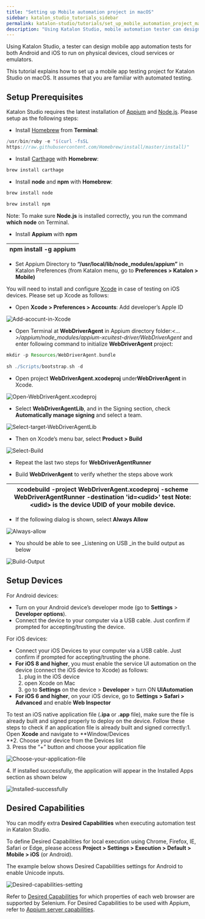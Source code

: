 ```yaml
---
title: "Setting up Mobile automation project in macOS"
sidebar: katalon_studio_tutorials_sidebar
permalink: katalon-studio/tutorials/set_up_mobile_automation_project_macos.html
description: "Using Katalon Studio, mobile automation tester can design automation test for both Android and iOS to run on physical devices, cloud services and emulators."
---
```

Using Katalon Studio, a tester can design mobile app automation tests for both Android and iOS to run on physical devices, cloud services or emulators.  
  
This tutorial explains how to set up a mobile app testing project for Katalon Studio on macOS. It assumes that you are familiar with automated testing.

Setup Prerequisites
-------------------

Katalon Studio requires the latest installation of [Appium](http://appium.io/) and [Node.js](https://nodejs.org/en/). Please setup as the following steps:

*   Install [Homebrew](http://brew.sh/) from **Terminal**:

```groovy
/usr/bin/ruby -e "$(curl -fsSL
https://raw.githubusercontent.com/Homebrew/install/master/install)"

```

*   Install [Carthage](https://github.com/Carthage/Carthage) with **Homebrew**:

```groovy
brew install carthage

```

*   Install **node** and **npm** with **Homebrew**:

```groovy
brew install node
 
brew install npm

```

Note: To make sure **Node.js** is installed correctly, you run the command **which node** on Terminal.

*   Install **Appium** with **npm**

<table style="table-layout: fixed;"><thead><tr><th style="">npm install -g appium</th></tr></thead><tbody style=""></tbody></table>

*   Set Appium Directory to **“/usr/local/lib/node_modules/appium”** in Katalon Preferences (from Katalon menu, go to **Preferences > Katalon > Mobile)**

You will need to install and configure [Xcode](https://developer.apple.com/xcode/) in case of testing on iOS devices. Please set up Xcode as follows:

*   Open **Xcode > Preferences > Accounts**: Add developer’s Apple ID

![Add-acocunt-in-Xcode](../../images/katalon-studio/tutorials/set_up_mobile_automation_project_macos/Add-acocunt-in-Xcode.png)

*   Open Terminal at **WebDriverAgent** in Appium directory folder:_<…>/appium/node_modules/appium-xcuitest-driver/WebDriverAgent_ and enter following command to initialize **WebDriverAgent** project:

```groovy
mkdir -p Resources/WebDriverAgent.bundle
 
sh ./Scripts/bootstrap.sh -d

```

*   Open project **WebDriverAgent.xcodeproj** under**WebDriverAgent** in Xcode.

![Open-WebDriverAgent.xcodeproj](../../images/katalon-studio/tutorials/set_up_mobile_automation_project_macos/Open-WebDriverAgent.xcodeproj.png)

*   Select **WebDriverAgentLib**, and in the Signing section, check **Automatically manage signing** and select a team.

![Select-target-WebDriverAgentLib](../../images/katalon-studio/tutorials/set_up_mobile_automation_project_macos/Select-target-WebDriverAgentLib.png)

*   Then on Xcode’s menu bar, select **Product > Build**

![Select-Build](../../images/katalon-studio/tutorials/set_up_mobile_automation_project_macos/Select-Build.png)

*   Repeat the last two steps for **WebDriverAgentRunner**

*   Build **WebDriverAgent** to verify whether the steps above work

<table style="table-layout: fixed;"><thead><tr><th style="">xcodebuild -project WebDriverAgent.xcodeproj -scheme WebDriverAgentRunner -destination 'id=&lt;udid&gt;' test Note: &lt;udid&gt; is the device UDID of your mobile device.</th></tr></thead><tbody style=""></tbody></table>

*   If the following dialog is shown, select **Always Allow**

![Always-allow](../../images/katalon-studio/tutorials/set_up_mobile_automation_project_macos/Always-allow.png)

*   You should be able to see _Listening on USB _in the build output as below

![Build-Output](../../images/katalon-studio/tutorials/set_up_mobile_automation_project_macos/Build-Output.png)

Setup Devices
-------------

For Android devices:

*   Turn on your Android device’s developer mode (go to **Settings** \> **Developer options**).
*   Connect the device to your computer via a USB cable. Just confirm if prompted for accepting/trusting the device.

For iOS devices:

*   Connect your iOS Devices to your computer via a USB cable. Just confirm if prompted for accepting/trusting the phone.
*   **For iOS 8 and higher**, you must enable the service UI automation on the device (connect the iOS device to Xcode) as follows:
    1.  plug in the iOS device
    2.  open Xcode on Mac
    3.  go to **Settings** on the device > **Developer** \> turn ON **UIAutomation**
*   **For iOS 6 and higher**, on your iOS device, go to **Settings > Safari > Advanced** and enable **Web Inspector**

To test an iOS native application file (**.ipa** or **.app** file), make sure the file is already built and signed properly to deploy on the device. Follow these steps to check if an application file is already built and signed correctly:1\. Open **Xcode** and navigate to **Window/Devices  
**2\. Choose your device from the Devices list  
3\. Press the “+” button and choose your application file  
  
![Choose-your-application-file](../../images/katalon-studio/tutorials/set_up_mobile_automation_project_macos/Choose-your-application-file.png)

4\. If installed successfully, the application will appear in the Installed Apps section as shown below

![Installed-successfully](../../images/katalon-studio/tutorials/set_up_mobile_automation_project_macos/Installed-successfully.png)

Desired Capabilities
--------------------

You can modify extra **Desired Capabilities** when executing automation test in Katalon Studio.

To define Desired Capabilities for local execution using Chrome, Firefox, IE, Safari or Edge, please access **Project > Settings > Execution > Default > Mobile > iOS** (or Android).

The example below shows Desired Capabilities settings for Android to enable Unicode inputs.

![Desired-capabilities-setting](../../images/katalon-studio/tutorials/set_up_mobile_automation_project_macos/Desired-capabilities-setting-1024x673.png)

Refer to [Desired Capabilities](https://github.com/SeleniumHQ/selenium/wiki/DesiredCapabilities) for which properties of each web browser are supported by Selenium. For Desired Capabilities to be used with Appium, refer to [Appium server capabilities](https://appium.io/docs/en/writing-running-appium/caps/).